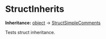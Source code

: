 # StructInherits

**Inheritance:** [object](https://docs.microsoft.com/en-us/dotnet/api/system.object) → [StructSimpleComments](Test.StructSimpleComments.md)  
  
Tests struct inheritance.  
  
  

